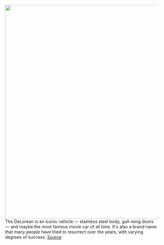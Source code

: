 <img src='https://cdn.vox-cdn.com/thumbor/mkXsOnmmKCoizA7oNCeajAOZ528=/0x0:2700x2700/1200x800/filters:focal(1134x1134:1566x1566)/cdn.vox-cdn.com/uploads/chorus_image/image/70709159/DeLorean.0.jpeg' width='700px' /><br/>
The DeLorean is an iconic vehicle — stainless steel body, gull-wing doors — and maybe the most famous movie car of all time. It's also a brand name that many people have tried to resurrect over the years, with varying degrees of success.
<a href='https://www.theverge.com/2022/4/4/23010039/delorean-electric-concept-reveal-pebble-beach-date'> Source <a/>